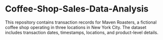 # Coffee-Shop-Sales-Data-Analysis
This repository contains transaction records for Maven Roasters, a fictional coffee shop operating in three locations in New York City. The dataset includes transaction dates, timestamps, locations, and product-level details.
